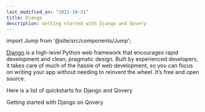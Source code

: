 ```yaml
---
last_modified_on: "2021-10-21"
title: Django
description: Getting started with Django and Qovery
---
```


import Jump from '@site/src/components/Jump';

[Django](https://www.djangoproject.com/) is a high-level Python web framework that encourages rapid development and clean, pragmatic design. Built by experienced developers, it takes care of much of the hassle of web development, so you can focus on writing your app without needing to reinvent the wheel. It’s free and open source.

Here is a list of quickstarts for Django and Qovery

<Jump to="/guides/tutorial/quickstart-django/" leftIcon="book">
  <div className="title">Getting started with Django on Qovery</div>
</Jump>




